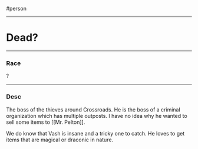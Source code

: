 #person 

--- 

# Dead?

--- 

### Race
?

---

### Desc
The boss of the thieves around Crossroads. He is the boss of a criminal organization which has multiple outposts. I have no idea why he wanted to sell some items to [[Mr. Pelton]].

We do know that Vash is insane and a tricky one to catch. He loves to get items that are magical or draconic in nature.
